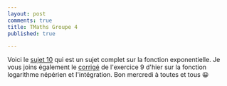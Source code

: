 ```yaml
---
layout: post
comments: true
title: TMaths Groupe 4
published: true

---
```


Voici le [sujet 10](https://github.com/raveluz/raveluz.github.io/blob/master/pdf/Jour9.pdf) qui est un sujet complet sur la fonction exponentielle.
Je vous joins également le [corrigé](https://github.com/raveluz/raveluz.github.io/blob/master/pdf/Correction.Jour9.pdf) de l'exercice 9 d'hier sur la fonction logarithme népérien et l'intégration. Bon mercredi à toutes et tous :grinning:

